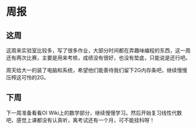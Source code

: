 # 周报
## 这周
这周来实验室比较多，写了很多作业，大部分时间都在弄趣味编程的东西，这一周还有两次比赛，主要是用来考核，成绩没有很好，也没有垫底，只能说是还行吧。

周天给大一的装了电脑和系统，希望他们能善待我们留下2G内存条吧，继续慢慢压榨这可怜的2G。

## 下周
下一周准备看看OI Wiki上的数学部分，继续慢慢学习。然后开始复习线性代数吧，感觉上课都没有认真听，离考试还有一个月，可不能挂科呀！